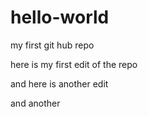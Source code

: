 # hello-world
my first git hub repo

here is my first edit of the repo

and here is another edit

and another
